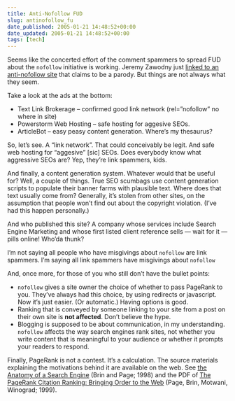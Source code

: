 ```yaml
---
title: Anti-Nofollow FUD
slug: antinofollow_fu
date_published: 2005-01-21 14:48:52+00:00
date_updated: 2005-01-21 14:48:52+00:00
tags: [tech]
---
```

Seems like the concerted effort of the comment spammers to spread FUD about the `nofollow` initiative is working. Jeremy Zawodny just [linked to an anti-nofollow site](http://jeremy.zawodny.com/blog/archives/004022.html) that claims to be a parody. But things are not always what they seem.

Take a look at the ads at the bottom:

- Text Link Brokerage – confirmed good link network (rel=”nofollow” no where in site)
- Powerstorm Web Hosting – safe hosting for aggesive SEOs.
- ArticleBot – easy peasy content generation. Where’s my thesaurus?

So, let’s see. A “link network”. That could conceivably be legit. And safe web hosting for “aggesive” [sic] SEOs. Does everybody know what aggressive SEOs are? Yep, they’re link spammers, kids.

And finally, a content generation system. Whatever would that be useful for? Well, a couple of things. True SEO scumbags use content generation scripts to populate their banner farms with plausible text. Where does that text usually come from? Generally, it’s stolen from other sites, on the assumption that people won’t find out about the copyright violation. (I’ve had this happen personally.)

And who published this site? A company whose services include Search Engine Marketing and whose first listed client reference sells — wait for it — pills online! Who’da thunk?

I’m not saying all people who have misgivings about `nofollow` are link spammers. I’m saying all link spammers have misgivings about `nofollow`

And, once more, for those of you who still don’t have the bullet points:
- `nofollow` gives a site owner the choice of whether to pass PageRank to you. They’ve always had this choice, by using redirects or javascript. Now it’s just easier. (Or automatic.) Having options is good.
- Ranking that is conveyed by someone linking to your site from a post on their own site is **not affected**. Don’t believe the hype.
- Blogging is supposed to be about communication, in my understanding. `nofollow` affects the way search engines rank sites, not whether you write content that is meaningful to your audience or whether it prompts your readers to respond.

Finally, PageRank is not a contest. It’s a calculation. The source materials explaining the motivations behind it are available on the web. See [the Anatomy of a Search Engine](http://www-db.stanford.edu/~backrub/google.html) (Brin and Page; 1998) and the PDF of [The PageRank Citation Ranking: Bringing Order to the Web](http://dbpubs.stanford.edu/pub/showDoc.Fulltext?lang=en&amp;doc=1999-66&amp;format=pdf&amp;compression=&amp;name=1999-66.pdf) (Page, Brin, Motwani, Winograd; 1999).
